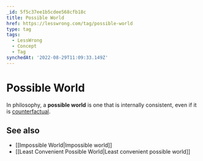 ```yaml
---
_id: 5f5c37ee1b5cdee568cfb18c
title: Possible World
href: https://lesswrong.com/tag/possible-world
type: tag
tags:
  - LessWrong
  - Concept
  - Tag
synchedAt: '2022-08-29T11:09:33.149Z'
---
```

# Possible World

In philosophy, a **possible world** is one that is internally consistent, even if it is [counterfactual](https://wiki.lesswrong.com/wiki/counterfactual).

## See also

*   [[Impossible World|Impossible world]]
*   [[Least Convenient Possible World|Least convenient possible world]]